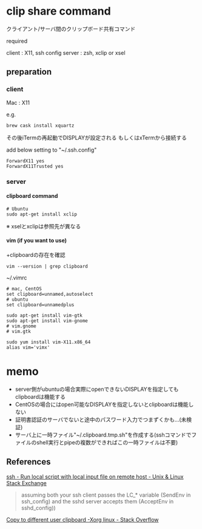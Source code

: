 # clip share command

クライアント/サーバ間のクリップボード共有コマンド

required

client : X11, ssh config
server : zsh, xclip or xsel

## preparation

### client

Mac : X11

e.g.
```
brew cask install xquartz
```

その後iTermの再起動でDISPLAYが設定される
もしくはxTermから接続する

add below setting to "~/.ssh.config"
```
ForwardX11 yes
ForwardX11Trusted yes
```

### server

#### clipboard command
```
# Ubuntu
sudo apt-get install xclip
```

※ xselとxclipは参照先が異なる

#### vim (if you want to use)

+clipboardの存在を確認

```
vim --version | grep clipboard
```

~/.vimrc
```
# mac, CentOS
set clipboard=unnamed,autoselect
# ubuntu
set clipboard=unnamedplus
```

```
sudo apt-get install vim-gtk
sudo apt-get install vim-gnome
# vim.gnome
# vim.gtk
```

```
sudo yum install vim-X11.x86_64
alias vim='vimx'
```

# memo
* server側がubuntuの場合実際にopenできないDISPLAYを指定してもclipboardは機能する
* CentOSの場合にはopen可能なDISPLAYを指定しないとclipboardは機能しない
* 証明書認証のサーバでないと途中のパスワード入力でつまずくかも...(未検証)
* サーバ上に一時ファイル"~/.clipboard.tmp.sh"を作成する(sshコマンドでファイルのshell実行とpipeの複数ができればこの一時ファイルは不要)

## References
[ssh - Run local script with local input file on remote host - Unix & Linux Stack Exchange]( http://unix.stackexchange.com/questions/313000/run-local-script-with-local-input-file-on-remote-host )

> assuming both your ssh client passes the LC_* variable (SendEnv in ssh_config) and the sshd server accepts them (AcceptEnv in sshd_config))

[Copy to different user clipboard -Xorg linux - Stack Overflow]( http://stackoverflow.com/questions/10690579/copy-to-different-user-clipboard-xorg-linux )
